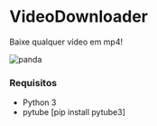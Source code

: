 # VideoDownloader
Baixe qualquer vídeo em mp4!

![panda](https://user-images.githubusercontent.com/52704181/80436122-c6ebae00-88d4-11ea-9f9e-20e89be99cc7.gif)






### Requisitos

- Python 3
- pytube
[pip install pytube3]
